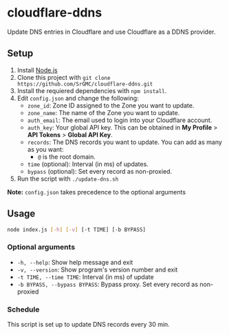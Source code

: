 # cloudflare-ddns

Update DNS entries in Cloudflare and use Cloudflare as a DDNS provider.

## Setup

1. Install [Node.js](https://nodejs.org/en/)
2. Clone this project with `git clone https://github.com/SrGMC/cloudflare-ddns.git`
3. Install the requiered dependencies with `npm install`.
4. Edit `config.json` and change the following:
    - `zone_id`: Zone ID assigned to the Zone you want to update.
    - `zone_name`: The name of the Zone you want to update.
    - `auth_email`: The email used to login into your Cloudflare account.
    - `auth_key`: Your global API key. This can be obtained in **My Profile** > **API Tokens** > **Global API Key**.
    - `records`: The DNS records you want to update. You can add as many as you want:
        - `@` is the root domain.
    - `time` (optional): Interval (in ms) of updates.
    - `bypass` (optional): Set every record as non-proxied.
5. Run the script with `./update-dns.sh`

**Note:** `config.json` takes precedence to the optional arguments

## Usage

```bash
node index.js [-h] [-v] [-t TIME] [-b BYPASS]
```

### Optional arguments

- `-h, --help`: Show help message and exit
- `-v, --version`: Show program's version number and exit
- `-t TIME, --time TIME`: Interval (in ms) of update
- `-b BYPASS, --bypass BYPASS`: Bypass proxy. Set every record as non-proxied

### Schedule

This script is set up to update DNS records every 30 min.